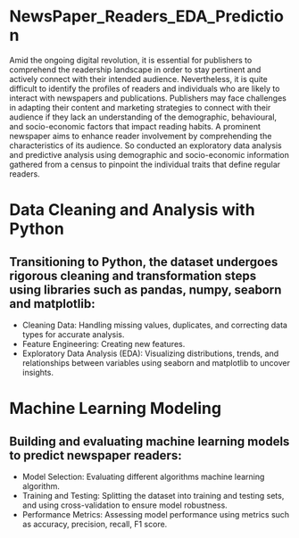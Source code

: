 # NewsPaper_Readers_EDA_Prediction
Amid the ongoing digital revolution, it is essential for publishers to comprehend the readership landscape in order to stay pertinent and actively connect with their intended audience.
Nevertheless, it is quite difficult to identify the profiles of readers and individuals who are likely to interact with newspapers and publications.
Publishers may face challenges in adapting their content and marketing strategies to connect with their audience if they lack an understanding of the demographic, behavioural, and socio-economic factors that impact reading habits.
A prominent newspaper aims to enhance reader involvement by comprehending the characteristics of its audience. So conducted an exploratory data analysis and predictive analysis using demographic and socio-economic information gathered from a census to pinpoint the individual traits that define regular readers.

# Data Cleaning and Analysis with Python
## Transitioning to Python, the dataset undergoes rigorous cleaning and transformation steps using libraries such as pandas, numpy, seaborn and matplotlib:
* Cleaning Data: Handling missing values, duplicates, and correcting data types for accurate analysis.
* Feature Engineering: Creating new features.
* Exploratory Data Analysis (EDA): Visualizing distributions, trends, and relationships between variables using seaborn and matplotlib to uncover insights.

# Machine Learning Modeling
## Building and evaluating machine learning models to predict newspaper readers:
* Model Selection: Evaluating different algorithms machine learning algorithm.
* Training and Testing: Splitting the dataset into training and testing sets, and using cross-validation to ensure model robustness.
* Performance Metrics: Assessing model performance using metrics such as accuracy, precision, recall, F1 score.

